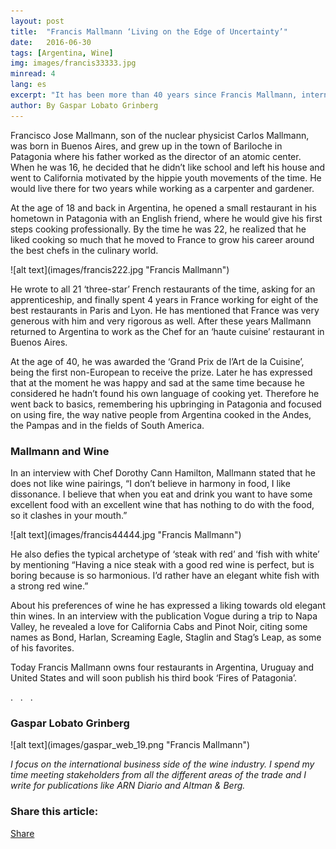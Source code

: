 ```yaml
---
layout: post
title:  "Francis Mallmann ‘Living on the Edge of Uncertainty’"
date:   2016-06-30
tags: [Argentina, Wine] 
img: images/francis33333.jpg
minread: 4
lang: es
excerpt: "It has been more than 40 years since Francis Mallmann, internationally renowned chef, opened his first restaurant. Today he is recognized by many of his colleagues as the best Argentine chef, and among the top chefs in the world." 
author: By Gaspar Lobato Grinberg
---
```


<span class="dropcap">F</span>rancisco Jose Mallmann, son of the nuclear physicist Carlos Mallmann, was born in Buenos Aires, and grew up in the town of Bariloche in Patagonia where his father worked as the director of an atomic center. When he was 16, he decided that he didn’t like school and left his house and went to California motivated by the hippie youth movements of the time. He would live there for two years while working as a carpenter and gardener.

At the age of 18 and back in Argentina, he opened a small restaurant in his hometown in Patagonia with an English friend, where he would give his first steps cooking professionally. By the time he was 22, he realized that he liked cooking so much that he moved to France to grow his career around the best chefs in the culinary world.

<span class="imgleft">
![alt text](images/francis222.jpg "Francis Mallmann")
</span>

He wrote to all 21 ‘three-star’ French restaurants of the time, asking for an apprenticeship, and finally spent 4 years in France working for eight of the best restaurants in Paris and Lyon. He has mentioned that France was very generous with him and very rigorous as well. After these years Mallmann returned to Argentina to work as the Chef for an ‘haute cuisine’ restaurant in Buenos Aires.

At the age of 40, he was awarded the ‘Grand Prix de l’Art de la Cuisine’, being the first non-European to receive the prize. Later he has expressed that at the moment he was happy and sad at the same time because he considered he hadn’t found his own language of cooking yet. Therefore he went back to basics, remembering his upbringing in Patagonia and focused on using fire, the way native people from Argentina cooked in the Andes, the Pampas and in the fields of South America.

### Mallmann and Wine

In an interview with Chef Dorothy Cann Hamilton, Mallmann stated that he does not like wine pairings, “I don’t believe in harmony in food, I like dissonance. I believe that when you eat and drink you want to have some excellent food with an excellent wine that has nothing to do with the food, so it clashes in your mouth.”

<span class="imgleft">
![alt text](images/francis44444.jpg "Francis Mallmann")
</span>

He also defies the typical archetype of ‘steak with red’ and ‘fish with white’ by mentioning “Having a nice steak with a good red wine is perfect, but is boring because is so harmonious. I’d rather have an elegant white fish with a strong red wine.”

About his preferences of wine he has expressed a liking towards old elegant thin wines. In an interview with the publication Vogue during a trip to Napa Valley, he revealed a love for California Cabs and Pinot Noir, citing some names as Bond, Harlan, Screaming Eagle, Staglin and Stag’s Leap, as some of his favorites.

Today Francis Mallmann owns four restaurants in Argentina, Uruguay and United States and will soon publish his third book ‘Fires of Patagonia’.

<div class="divider">.&nbsp;&nbsp;&nbsp;.&nbsp;&nbsp;&nbsp;.</div>

### Gaspar Lobato Grinberg

<span class="imgpp"> 
![alt text](images/gaspar_web_19.png "Francis Mallmann") 
</span>

*I focus on the international business side of the wine industry. I spend my time meeting stakeholders from all the different areas of the trade and I write for publications like ARN Diario and Altman & Berg.*


<!-- Go to www.addthis.com/dashboard to customize your tools -->
<h3>Share this article:</h3>
<div class="addthis_inline_share_toolbox"></div>

<div class="fb-share-button" data-href="http://frontmesh.com/Francis-Mallmann-Living-on-the-Edge-of-Uncertainty" data-layout="button_count" data-size="large" data-mobile-iframe="true"><a class="fb-xfbml-parse-ignore" target="_blank" href="https://www.facebook.com/sharer/sharer.php?u=http%3A%2F%2Ffrontmesh.com%2FFrancis-Mallmann-Living-on-the-Edge-of-Uncertainty&amp;src=sdkpreparse">Share</a></div>

<br>





